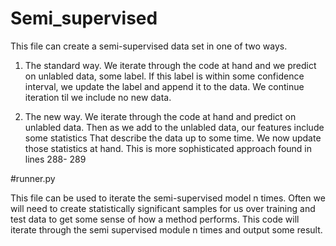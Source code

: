 # Semi_supervised

This file can create a semi-supervised data set in one of two ways. 

1) The standard way. We iterate through the code at hand and we predict on unlabled data, some label. If this label is within some confidence interval, we update the
label and append it to the data. We continue iteration til we include no new data. 

2) The new way. We iterate through the code at hand and predict on unlabled data. Then as we add to the unlabled data, our features include some statistics
That describe the data up to some time. We now update those statistics at hand. This is more sophisticated approach found in lines 288- 289



#runner.py

This file can be used to iterate the semi-supervised model n times. Often we will need to create statistically significant samples for us over training and test data to get some sense of how a method performs. This code will iterate through the semi supervised module n times and output some result. 
